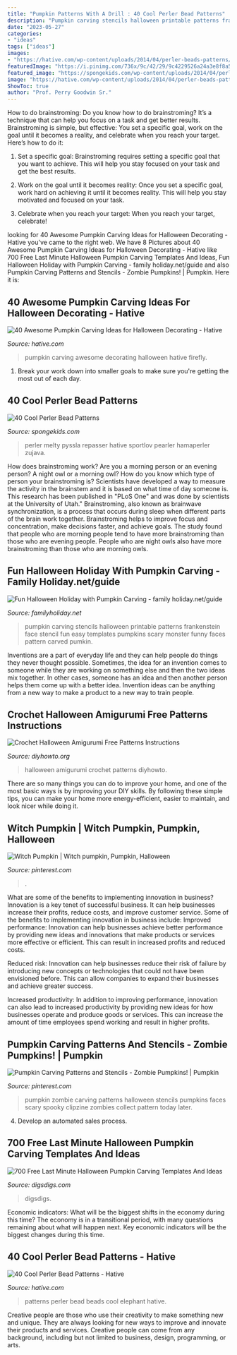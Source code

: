 ```yaml
---
title: "Pumpkin Patterns With A Drill : 40 Cool Perler Bead Patterns"
description: "Pumpkin carving stencils halloween printable patterns frankenstein face stencil fun easy templates pumpkins scary monster funny faces pattern carved pumkin"
date: "2023-05-27"
categories:
- "ideas"
tags: ["ideas"]
images:
- "https://hative.com/wp-content/uploads/2014/04/perler-beads-patterns/20-elephant-beads-patterns.jpg"
featuredImage: "https://i.pinimg.com/736x/9c/42/29/9c4229526a24a3e8f8a57e06e0a82790--zombie-pumpkins-halloween-pumpkins.jpg"
featured_image: "https://spongekids.com/wp-content/uploads/2014/04/perler-beads-patterns/38-rocket-beads-patterns.gif"
image: "https://hative.com/wp-content/uploads/2014/04/perler-beads-patterns/20-elephant-beads-patterns.jpg"
ShowToc: true
author: "Prof. Perry Goodwin Sr."
---
```



How to do brainstroming:
Do you know how to do brainstroming? It’s a technique that can help you focus on a task and get better results. Brainstroming is simple, but effective: You set a specific goal, work on the goal until it becomes a reality, and celebrate when you reach your target. Here’s how to do it: 
1. Set a specific goal: Brainstroming requires setting a specific goal that you want to achieve. This will help you stay focused on your task and get the best results. 

2. Work on the goal until it becomes reality: Once you set a specific goal, work hard on achieving it until it becomes reality. This will help you stay motivated and focused on your task. 

3. Celebrate when you reach your target: When you reach your target, celebrate!

	

		
looking for 40 Awesome Pumpkin Carving Ideas for Halloween Decorating - Hative you've came to the right web. We have 8 Pictures about 40 Awesome Pumpkin Carving Ideas for Halloween Decorating - Hative like 700 Free Last Minute Halloween Pumpkin Carving Templates And Ideas, Fun Halloween Holiday with Pumpkin Carving - family holiday.net/guide and also Pumpkin Carving Patterns and Stencils - Zombie Pumpkins! | Pumpkin. Here it is:
		
    
## 40 Awesome Pumpkin Carving Ideas For Halloween Decorating - Hative

<img loading=lazy src="https://hative.com/wp-content/uploads/2014/10/pumpkin-carving-ideas/33-firefly-pumpkin.jpg" onerror="this.onerror=null;this.src='https://tse2.mm.bing.net/th?id=OIP.TeEQqtFQmiT6lDD_3noG_gHaLI&amp;pid=15.1';" alt="40 Awesome Pumpkin Carving Ideas for Halloween Decorating - Hative">

_Source: hative.com_

>pumpkin carving awesome decorating halloween hative firefly. 

	

1. Break your work down into smaller goals to make sure you're getting the most out of each day. 

    
## 40 Cool Perler Bead Patterns

<img loading=lazy src="https://spongekids.com/wp-content/uploads/2014/04/perler-beads-patterns/38-rocket-beads-patterns.gif" onerror="this.onerror=null;this.src='https://tse2.mm.bing.net/th?id=OIP.D33tAlwlbEdxptgm7WqpLgHaG8&amp;pid=15.1';" alt="40 Cool Perler Bead Patterns">

_Source: spongekids.com_

>perler melty pyssla repasser hative sportlov pearler hamaperler zujava. 

	

How does brainstroming work?
Are you a morning person or an evening person? A night owl or a morning owl? How do you know which type of person your brainstroming is? Scientists have developed a way to measure the activity in the brainstem and it is based on what time of day someone is. This research has been published in "PLoS One" and was done by scientists at the University of Utah."
Brainstroming, also known as brainwave synchronization, is a process that occurs during sleep when different parts of the brain work together. Brainstroming helps to improve focus and concentration, make decisions faster, and achieve goals. The study found that people who are morning people tend to have more brainstroming than those who are evening people. People who are night owls also have more brainstroming than those who are morning owls.

    
## Fun Halloween Holiday With Pumpkin Carving - Family Holiday.net/guide

<img loading=lazy src="http://www.familyholiday.net/wp-content/uploads/2011/10/p_baby-face-stencil-_10.jpg" onerror="this.onerror=null;this.src='https://tse2.mm.bing.net/th?id=OIP.NwFWxn9_nyJSu3if-OSEMAHaJ4&amp;pid=15.1';" alt="Fun Halloween Holiday with Pumpkin Carving - family holiday.net/guide">

_Source: familyholiday.net_

>pumpkin carving stencils halloween printable patterns frankenstein face stencil fun easy templates pumpkins scary monster funny faces pattern carved pumkin. 

	

Inventions are a part of everyday life and they can help people do things they never thought possible. Sometimes, the idea for an invention comes to someone while they are working on something else and then the two ideas mix together. In other cases, someone has an idea and then another person helps them come up with a better idea. Invention ideas can be anything from a new way to make a product to a new way to train people.

    
## Crochet Halloween Amigurumi Free Patterns Instructions

<img loading=lazy src="http://www.diyhowto.org/wp-content/uploads/DIYHowto-Crochet-Halloween-Amigurumi-Free-Pattern-16.jpg" onerror="this.onerror=null;this.src='https://tse2.mm.bing.net/th?id=OIP.HUdL6mrdfNYWGT9Vf4quLgHaPl&amp;pid=15.1';" alt="Crochet Halloween Amigurumi Free Patterns Instructions">

_Source: diyhowto.org_

>halloween amigurumi crochet patterns diyhowto. 

	

There are so many things you can do to improve your home, and one of the most basic ways is by improving your DIY skills. By following these simple tips, you can make your home more energy-efficient, easier to maintain, and look nicer while doing it.

    
## Witch Pumpkin | Witch Pumpkin, Pumpkin, Halloween

<img loading=lazy src="https://i.pinimg.com/736x/cf/1d/ac/cf1dac67ffe6f22dbfafa94505feb368--witches-pumpkins.jpg" onerror="this.onerror=null;this.src='https://tse1.mm.bing.net/th?id=OIP.MPDOfPMSK7Z7M2wRWGbI2QHaJ3&amp;pid=15.1';" alt="Witch Pumpkin | Witch pumpkin, Pumpkin, Halloween">

_Source: pinterest.com_

>. 

	

What are some of the benefits to implementing innovation in business?
Innovation is a key tenet of successful business. It can help businesses increase their profits, reduce costs, and improve customer service. Some of the benefits to implementing innovation in business include: 
Improved performance: Innovation can help businesses achieve better performance by providing new ideas and innovations that make products or services more effective or efficient. This can result in increased profits and reduced costs. 

Reduced risk: Innovation can help businesses reduce their risk of failure by introducing new concepts or technologies that could not have been envisioned before. This can allow companies to expand their businesses and achieve greater success. 

Increased productivity: In addition to improving performance, innovation can also lead to increased productivity by providing new ideas for how businesses operate and produce goods or services. This can increase the amount of time employees spend working and result in higher profits.

    
## Pumpkin Carving Patterns And Stencils - Zombie Pumpkins! | Pumpkin

<img loading=lazy src="https://i.pinimg.com/736x/9c/42/29/9c4229526a24a3e8f8a57e06e0a82790--zombie-pumpkins-halloween-pumpkins.jpg" onerror="this.onerror=null;this.src='https://tse4.mm.bing.net/th?id=OIP.-J1ERAuJaJvTMswTeF76ZAHaJ4&amp;pid=15.1';" alt="Pumpkin Carving Patterns and Stencils - Zombie Pumpkins! | Pumpkin">

_Source: pinterest.com_

>pumpkin zombie carving patterns halloween stencils pumpkins faces scary spooky clipzine zombies collect pattern today later. 

	

4. Develop an automated sales process.

    
## 700 Free Last Minute Halloween Pumpkin Carving Templates And Ideas

<img loading=lazy src="https://www.digsdigs.com/photos/2011/10/700-free-last-minute-halloween-pumpkin-carving-templates-and-ideas-11.jpg" onerror="this.onerror=null;this.src='https://tse3.mm.bing.net/th?id=OIP.xKXre1cqqM0DvwKNjH2IvgHaLI&amp;pid=15.1';" alt="700 Free Last Minute Halloween Pumpkin Carving Templates And Ideas">

_Source: digsdigs.com_

>digsdigs. 

	

Economic indicators: What will be the biggest shifts in the economy during this time?
The economy is in a transitional period, with many questions remaining about what will happen next. Key economic indicators will be the biggest changes during this time.

    
## 40 Cool Perler Bead Patterns - Hative

<img loading=lazy src="https://hative.com/wp-content/uploads/2014/04/perler-beads-patterns/20-elephant-beads-patterns.jpg" onerror="this.onerror=null;this.src='https://tse1.mm.bing.net/th?id=OIP.0DfAV9edR1tiHzMmvPZh-wHaHa&amp;pid=15.1';" alt="40 Cool Perler Bead Patterns - Hative">

_Source: hative.com_

>patterns perler bead beads cool elephant hative. 

	

Creative people are those who use their creativity to make something new and unique. They are always looking for new ways to improve and innovate their products and services. Creative people can come from any background, including but not limited to business, design, programming, or arts.

